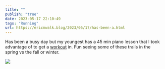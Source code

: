 ```yaml
---
title: ""
publish: "true"
date: 2023-05-17 22:10:49
tags: "Running"
url: https://ericmwalk.blog/2023/05/17/has-been-a.html
---
```


Has been a busy day but my youngest has a 45 min piano lesson that I took advantage of to get a [workout](http://www.strava.com/activities/9090529495) in. Fun seeing some of these trails in the spring vs the fall or winter.

![](https://ericmwalk.blog/uploads/2023/7757f84c8a.jpg)